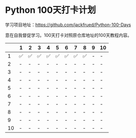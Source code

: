 # Python 100天打卡计划

学习项目地址：https://github.com/jackfrued/Python-100-Days

意在自我督促学习。100天打卡对照原仓库地址的100天教程内容。

| | 1 | 2 | 3 | 4 | 5 | 6 | 7 | 8 | 9 | 10 |
| --- | --- | --- | --- | --- | --- | --- | --- | --- | --- | --- |
| 1 | ✅ | ✅ | ✅ | ✅ | ✅ | ✅ | ✅ | ✅ | - | - |
| 2 | - | - | - | - | - | - | - | - | - | - |
| 3 | - | - | - | - | - | - | - | - | - | - |
| 4 | - | - | - | - | - | - | - | - | - | - |
| 5 | - | - | - | - | - | - | - | - | - | - |
| 6 | - | - | - | - | - | - | - | - | - | - |
| 7 | - | - | - | - | - | - | - | - | - | - |
| 8 | - | - | - | - | - | - | - | - | - | - |
| 9 | - | - | - | - | - | - | - | - | - | - |
| 10 | - | - | - | - | - | - | - | - | - | - |
